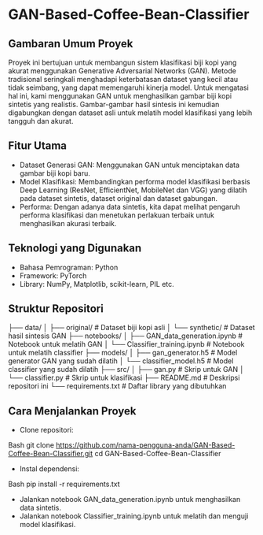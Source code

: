 # GAN-Based-Coffee-Bean-Classifier
## Gambaran Umum Proyek
Proyek ini bertujuan untuk membangun sistem klasifikasi biji kopi yang akurat menggunakan Generative Adversarial Networks (GAN). Metode tradisional seringkali menghadapi keterbatasan dataset yang kecil atau tidak seimbang, yang dapat memengaruhi kinerja model. Untuk mengatasi hal ini, kami menggunakan GAN untuk menghasilkan gambar biji kopi sintetis yang realistis. Gambar-gambar hasil sintesis ini kemudian digabungkan dengan dataset asli untuk melatih model klasifikasi yang lebih tangguh dan akurat.

## Fitur Utama
- Dataset Generasi GAN: Menggunakan GAN untuk menciptakan data gambar biji kopi baru.
- Model Klasifikasi: Membandingkan performa model klasifikasi berbasis Deep Learning (ResNet, EfficientNet, MobileNet dan VGG) yang dilatih pada dataset sintetis, dataset original dan dataset gabungan.
- Performa: Dengan adanya data sintetis, kita dapat melihat pengaruh performa klasifikasi dan menetukan perlakuan terbaik untuk menghasilkan akurasi terbaik.

## Teknologi yang Digunakan
- Bahasa Pemrograman: Python
- Framework: PyTorch
- Library: NumPy, Matplotlib, scikit-learn, PIL etc.

## Struktur Repositori

├── data/
│   ├── original/         # Dataset biji kopi asli
│   └── synthetic/        # Dataset hasil sintesis GAN
├── notebooks/
│   ├── GAN_data_generation.ipynb # Notebook untuk melatih GAN
│   └── Classifier_training.ipynb # Notebook untuk melatih classifier
├── models/
│   ├── gan_generator.h5        # Model generator GAN yang sudah dilatih
│   └── classifier_model.h5     # Model classifier yang sudah dilatih
├── src/
│   ├── gan.py              # Skrip untuk GAN
│   └── classifier.py       # Skrip untuk klasifikasi
├── README.md               # Deskripsi repositori ini
└── requirements.txt        # Daftar library yang dibutuhkan

## Cara Menjalankan Proyek
- Clone repositori:

Bash
git clone https://github.com/nama-pengguna-anda/GAN-Based-Coffee-Bean-Classifier.git
cd GAN-Based-Coffee-Bean-Classifier

- Instal dependensi:

Bash
pip install -r requirements.txt
- Jalankan notebook GAN_data_generation.ipynb untuk menghasilkan data sintetis.
- Jalankan notebook Classifier_training.ipynb untuk melatih dan menguji model klasifikasi.

